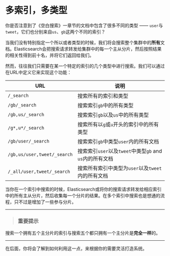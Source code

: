 # 多索引，多类型

你是否注意到了《空白搜索》一章节的文档中包含了很多不同的类型 —— `user`与`tweet`，它们也分别来自`us`、`gb`这两个不同的索引？

当我们没有特别指定一个所以或者类型的时候，我们将会搜索整个集群中的**所有**文档。Elasticsearch会把搜索请求转发给集群中的每一个主从分片，然后按照结果的相关性得到前十名，并将它们返回给我们。

然而，往往我们只需要在某一个特定的索引的几个类型中进行搜索。我们可以通过在URL中定义它来实现这个功能：


| URL | 说明 |
| -- | -- |
| `/_search` | 搜索所有的索引和类型 |
| `/gb/_search` | 搜索索引`gb`中的所有类型 |
| `/gb,us/_search` | 搜索索引`gb`以及`us`中的所有类型 |
| `/g*,u*/_search` | 搜索所有以`g`或`u`开头的索引中的所有类型 |
| `/gb/user/_search` | 搜索索引`gb`中类型`user`内的所有文档 |
| `/gb,us/user,tweet/_search` | 搜索索引`user`以及`tweet`中类型`gb` and `us`内的所有文档 |
| `/_all/user,tweet/_search` | 搜索所有索引中类型为`user`以及`tweet`内的所有文档 |

当你在一个索引中搜索的时候，Elasticsearch或将你的搜索请求转发给相应索引中的所有主从分片，然后收集每一个分片的结果。在多个索引中搜索也是想通的流程，只不过是增加了一些参与分片。

****
> ### 重要提示

搜索一个拥有五个主分片的索引与搜索五个都只拥有一个主分片是**完全一样**的。

****

在后面，你将会了解到如何利用这一点，来根据你的需要灵活打造系统。
